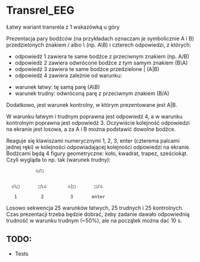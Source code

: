 # Transrel_EEG
Łatwy wariant transrela z 1 wskazówką u góry


Prezentacja pary bodźców (na przykładach oznaczam je symbolicznie A i B) przedzielonych znakiem / albo \ (np. A\B) i czterech odpowiedzi, z których:
* odpowiedź 1 zawiera te same bodźce z przeciwnym znakiem (np. A/B)
* odpowiedź 2 zawiera odwrócone bodźce z tym samym znakiem (B\A)
* odpowiedź 3 zawiera te same bodźce przedzielone | (A|B)
* odpowiedź 4 zawiera zależnie od warunku:

- warunek łatwy: tę samą parę (A\B)
- warunek trudny: odwróconą parę z przeciwnym znakiem (B/A)

Dodatkowo, jest warunek kontrolny, w którym prezentowane jest A|B. 

W warunku łatwym i trudnym poprawna jest odpowiedź 4, a w warunku kontrolnym poprawna jest odpowiedź 3. Oczywiście kolejność odpowiedzi na ekranie jest losowa, a za A i B można podstawić dowolne bodźce. 

Reaguje się klawiszami numerycznymi 1, 2, 3, enter (czterema palcami jednej ręki) w kolejności odpowiadającej kolejności odpowiedzi na ekranie. Bodźcami będą 4 figury geometryczne: koło, kwadrat, trapez, sześciokąt. Czyli wygląda to np. tak (warunek trudny):
```
           ⌂/□


  ⌂\□       □\⌂        ⌂|□       □/⌂

   1         2          3       enter
```
Losowo sekwencja 25 warunków łatwych, 25 trudnych i 25 kontrolnych. Czas prezentacji trzeba będzie dobrać, żeby zadanie dawało odpowiednią trudność w warunku trudnym (~50%), ale na początek można dać 10 s.


## TODO:
* Tests